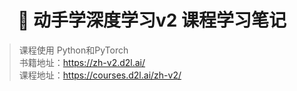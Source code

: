 <h1 align="center">📔 动手学深度学习v2 课程学习笔记</h1>

> 课程使用 Python和PyTorch <br>
> 书籍地址：https://zh-v2.d2l.ai/ <br>
> 课程地址：https://courses.d2l.ai/zh-v2/






